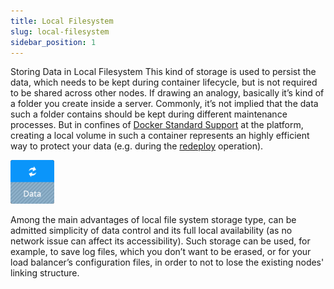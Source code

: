 ```yaml
---
title: Local Filesystem
slug: local-filesystem
sidebar_position: 1
---
```


Storing Data in Local Filesystem
This kind of storage is used to persist the data, which needs to be kept during container lifecycle, but is not required to be shared across other nodes. If drawing an analogy, basically it’s kind of a folder you create inside a server. Commonly, it’s not implied that the data such a folder contains should be kept during different maintenance processes. But in confines of [Docker Standard Support](https://cloudmydc.com/) at the platform, creating a local volume in such a container represents an highly efficient way to protect your data (e.g. during the [redeploy](https://cloudmydc.com/) operation).

<div style={{
    display:'flex',
    justifyContent: 'center',
    margin: '0 0 1rem 0'
}}>

![Locale Dropdown](./img/LocalFilesystem/01-local-filesystem-storage.png)

</div>

Among the main advantages of local file system storage type, can be admitted simplicity of data control and its full local availability (as no network issue can affect its accessibility). Such storage can be used, for example, to save log files, which you don’t want to be erased, or for your load balancer’s configuration files, in order to not to lose the existing nodes' linking structure.
